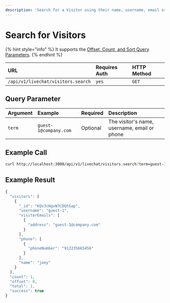 ```yaml
---
description: 'Search for a Visitor using their name, username, email or phone.'
---
```


# Search for Visitors

{% hint style="info" %}
It supports the [Offset, Count, and Sort Query Parameters](../../../other-important-endpoints/offset-and-count-and-sort-info.md).
{% endhint %}

| URL | Requires Auth | HTTP Method |
| :--- | :--- | :--- |
| `/api/v1/livechat/visitors.search` | `yes` | `GET` |

## Query Parameter

| Argument | Example | Required | Description |
| :--- | :--- | :--- | :--- |
| `term` | `guest-1@company.com` | Optional | The visitor's name, username, email or phone |

## Example Call

```bash
curl http://localhost:3000/api/v1/livechat/visitors.search?term=guest-1@company.com
```

## Example Result

```javascript
{
  "visitors": [
    {
      "_id": "KQv3cHgvW7CDQtGap",
      "username": "guest-1",
      "visitorEmails": [
        {
          "address": "guest-1@company.com"
        }
      ],
      "phone": [
        {
          "phoneNumber": "912235665456"
        }
      ],
      "name": "joey"
    }
  ],
  "count": 1,
  "offset": 0,
  "total": 1,
  "success": true
}
```

